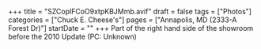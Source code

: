 +++
title = "SZCoplFCoO9xtpKBJMmb.avif"
draft = false
tags = ["Photos"]
categories = ["Chuck E. Cheese's"]
pages = ["Annapolis, MD (2333-A Forest Dr)"]
startDate = ""
+++
Part of the right hand side of the showroom before the 2010 Update (PC: Unknown)
